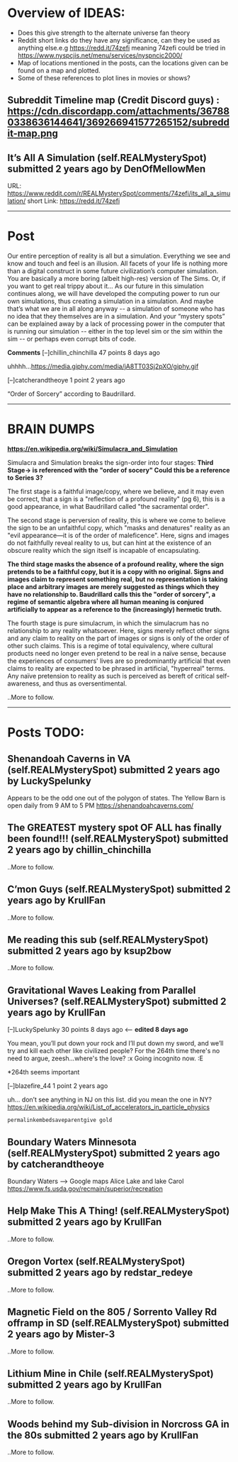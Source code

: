 # Overview of IDEAS: 
* Does this give strength to the alternate universe fan theory
* Reddit short links do they have any significance, can they be used as anything else.e.g  https://redd.it/74zefi
   meaning 74zefi could be tried in https://www.nyspcjis.net/menu/services/nyspncic2000/ 
* Map of locations mentioned in the posts, can the locations given can be found on a map and plotted.
* Some of these references to plot lines in movies or shows?

Subreddit Timeline map (Credit Discord guys) : https://cdn.discordapp.com/attachments/367880338636144641/369266941577265152/subreddit-map.png
---

##  It’s All A Simulation (self.REALMysterySpot) submitted 2 years ago by DenOfMellowMen
URL: https://www.reddit.com/r/REALMysterySpot/comments/74zefi/its_all_a_simulation/
short Link: https://redd.it/74zefi

---

# Post
Our entire perception of reality is all but a simulation. 
Everything we see and know and touch and feel is an illusion. 
All facets of your life is nothing more than a digital construct in some future civilization’s computer simulation. 
You are basically a more boring (albeit high-res) version of The Sims. 
Or, if you want to get real trippy about it... As our future in this simulation continues along, 
we will have developed the computing power to run our own simulations, thus creating a simulation in a simulation.
And maybe that’s what we are in all along anyway 
-- a simulation of someone who has no idea that they themselves are in a simulation.
And your “mystery spots” can be explained away by a lack of processing power in the computer that is running our simulation 
-- either in the top level sim or the sim within the sim 
-- or perhaps even corrupt bits of code.

**Comments**
[–]chillin_chinchilla 47 points 8 days ago 

uhhhh...https://media.giphy.com/media/jA8TT03Sj2pXO/giphy.gif

[–]catcherandtheoye 1 point 2 years ago 

“Order of Sorcery” according to Baudrillard.

---

# BRAIN DUMPS

**https://en.wikipedia.org/wiki/Simulacra_and_Simulation**

Simulacra and Simulation breaks the sign-order into four stages: **Third Stage-> is referenced with the "order of socery" Could this be a reference to Series 3?**

The first stage is a faithful image/copy, where we believe, and it may even be correct, that a sign is a "reflection of a profound reality" (pg 6), this is a good appearance, in what Baudrillard called "the sacramental order".

The second stage is perversion of reality, this is where we come to believe the sign to be an unfaithful copy, which "masks and denatures" reality as an "evil appearance—it is of the order of maleficence". Here, signs and images do not faithfully reveal reality to us, but can hint at the existence of an obscure reality which the sign itself is incapable of encapsulating.
    
**The third stage masks the absence of a profound reality, where the sign pretends to be a faithful copy, but it is a copy with no original. 
Signs and images claim to represent something real, but no representation is taking place and arbitrary images are merely suggested as things which they have no relationship to. 
Baudrillard calls this the "order of sorcery", a regime of semantic algebra where all human meaning is conjured artificially to appear as a reference to the (increasingly) hermetic truth.**
    
The fourth stage is pure simulacrum, in which the simulacrum has no relationship to any reality whatsoever. Here, signs merely reflect other signs and any claim to reality on the part of images or signs is only of the order of other such claims. This is a regime of total equivalency, where cultural products need no longer even pretend to be real in a naïve sense, because the experiences of consumers' lives are so predominantly artificial that even claims to reality are expected to be phrased in artificial, "hyperreal" terms. Any naïve pretension to reality as such is perceived as bereft of critical self-awareness, and thus as oversentimental.
    

..More to follow.

---

# Posts TODO:

## Shenandoah Caverns in VA (self.REALMysterySpot) submitted 2 years ago by LuckySpelunky
Appears to be the odd one out of the polygon of states.
The Yellow Barn is open daily from 9 AM to 5 PM 
https://shenandoahcaverns.com/

## The GREATEST mystery spot OF ALL has finally been found!!! (self.REALMysterySpot) submitted 2 years ago by chillin_chinchilla

..More to follow.

## C’mon Guys (self.REALMysterySpot) submitted 2 years ago by KrullFan

..More to follow.

## Me reading this sub (self.REALMysterySpot) submitted 2 years ago by ksup2bow

..More to follow.

## Gravitational Waves Leaking from Parallel Universes? (self.REALMysterySpot) submitted 2 years ago by KrullFan

[–]LuckySpelunky 30 points 8 days ago  <-- **edited 8 days ago**

You mean, you’ll put down your rock and I’ll put down my sword, and we’ll try and kill each other like civilized people? For the 264th time there's no need to argue, zeesh...where's the love? :x Going incognito now. :E

*264th seems important


[–]blazefire_44 1 point 2 years ago 

uh... don’t see anything in NJ on this list. did you mean the one in NY? https://en.wikipedia.org/wiki/List_of_accelerators_in_particle_physics



    permalinkembedsaveparentgive gold

## Boundary Waters Minnesota (self.REALMysterySpot) submitted 2 years ago by catcherandtheoye

Boundary Waters --> Google maps Alice Lake and lake Carol
https://www.fs.usda.gov/recmain/superior/recreation

## Help Make This A Thing! (self.REALMysterySpot) submitted 2 years ago by KrullFan

..More to follow.

## Oregon Vortex (self.REALMysterySpot) submitted 2 years ago by redstar_redeye

..More to follow.

## Magnetic Field on the 805 / Sorrento Valley Rd offramp in SD (self.REALMysterySpot) submitted 2 years ago by Mister-3

..More to follow.

## Lithium Mine in Chile (self.REALMysterySpot) submitted 2 years ago by KrullFan

..More to follow.

## Woods behind my Sub-division in Norcross GA in the 80s submitted 2 years ago by KrullFan

..More to follow.


